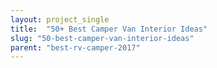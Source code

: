 ```yaml
---
layout: project_single
title:  "50+ Best Camper Van Interior Ideas"
slug: "50-best-camper-van-interior-ideas"
parent: "best-rv-camper-2017"
---
```

 